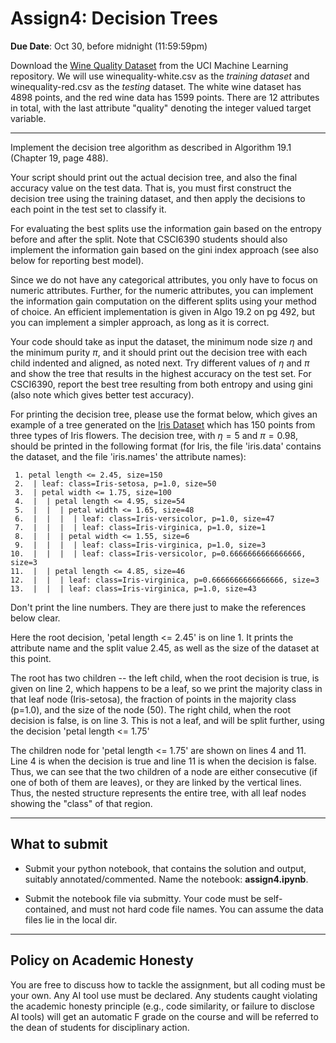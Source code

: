 <!--
.. title: CSCI4390-6390 Assign4
.. slug: dm_assign4
.. date: 2023-10-23 13:23:01 UTC-04:00
.. tags: 
.. category: 
.. link: 
.. description: 
.. has_math: True
.. type: text
-->

# Assign4: Decision Trees

**Due Date**: Oct 30, before midnight (11:59:59pm)

Download the [Wine Quality
Dataset](https://archive.ics.uci.edu/dataset/186/wine+quality) from the UCI
Machine Learning repository. We will use winequality-white.csv as the
*training dataset* and winequality-red.csv as the *testing* dataset.
The white wine dataset has 4898 points, and the red wine data has 1599
points. There are 12 attributes in total, with the last attribute "quality"
denoting the integer valued target variable. 

---

Implement the decision tree algorithm as described in
Algorithm 19.1 (Chapter 19, page 488). 

Your script should print out the actual decision tree, and also the final
accuracy value on the test data. That is, you must first construct the
decision tree using the training dataset, and then apply the decisions to
each point in the test set to classify it. 

For evaluating the best splits use the information gain based on the entropy
before and after the split. Note that CSCI6390 students should also
implement the information gain based on the gini index approach (see also
below for reporting best model).

Since we do not have any categorical
attributes, you only have to focus on numeric attributes. Further, for
the numeric attributes, you can implement the information gain computation
on the different splits using your method of choice. An efficient
implementation is given in Algo 19.2 on pg 492, but you can implement a
simpler approach, as long as it is correct.

Your code should take as input the dataset, the minimum node size $\eta$ and
the minimum purity $\pi$, and it should print out the decision tree with
each child indented and aligned, as noted next. Try different values of
$\eta$ and $\pi$ and show the tree that results in the highest accuracy on
the test set. For CSCI6390, report the best tree resulting from both entropy
and using gini (also note which gives better test accuracy).

For printing the decision tree, please use the format below, which gives an
example of a tree generated on the [Iris
Dataset](https://archive.ics.uci.edu/dataset/53/iris) which has 150 points
from three types of Iris flowers. The decision tree, with $\eta=5$ and
$\pi=0.98$, should be printed in the following format (for Iris, the
file 'iris.data' contains the dataset, and the file 'iris.names' the
attribute names):
```
 1. petal length <= 2.45, size=150
 2.  | leaf: class=Iris-setosa, p=1.0, size=50
 3.  | petal width <= 1.75, size=100
 4.  |  | petal length <= 4.95, size=54
 5.  |  |  | petal width <= 1.65, size=48
 6.  |  |  |  | leaf: class=Iris-versicolor, p=1.0, size=47
 7.  |  |  |  | leaf: class=Iris-virginica, p=1.0, size=1
 8.  |  |  | petal width <= 1.55, size=6
 9.  |  |  |  | leaf: class=Iris-virginica, p=1.0, size=3
10.  |  |  |  | leaf: class=Iris-versicolor, p=0.6666666666666666, size=3
11.  |  | petal length <= 4.85, size=46
12.  |  |  | leaf: class=Iris-virginica, p=0.6666666666666666, size=3
13.  |  |  | leaf: class=Iris-virginica, p=1.0, size=43
```
Don't print the line numbers. They are there just to make the references
below clear. 

Here the root decision, 'petal length <= 2.45' is on line 1. It prints the
attribute name and the split value 2.45, as well as the size of the dataset
at this point.

The root has two children -- the left child, when the root decision is true,
is given on line 2, which happens to be a leaf, so we print the majority
class in that leaf node (Iris-setosa), the fraction of points in the
majority class (p=1.0), and the size of the node (50). The right child, when
the root decision is false, is on line 3. This is not a leaf, and will be
split further, using the decision 'petal length <= 1.75'

The children node for 'petal length <= 1.75' are shown on lines 4 and 11.
Line 4 is when the decision is true and line 11 is when the decision is
false. Thus, we can see that the two children of a node are either consecutive (if one
of both of them are leaves), or they are linked by the vertical lines. Thus,
the nested structure represents the entire tree, with all leaf nodes showing
the "class" of that region.

---

## What to submit

* Submit your python notebook, that contains the solution and output,
suitably annotated/commented. Name the notebook: **assign4.ipynb**.


* Submit the notebook file via submitty. Your code must be self-contained,
    and must not hard code file names. You can assume the data files lie in
    the local dir.

---

## Policy on Academic Honesty

You are free to discuss how to tackle the assignment, but all coding must be
your own. Any AI tool use must be declared. Any students caught violating
the academic honesty principle (e.g., code similarity, or failure to
disclose AI tools) will get an automatic F grade on the course and will be
referred to the dean of students for disciplinary action.

